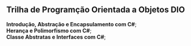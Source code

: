 ## Trilha de Programção Orientada a Objetos DIO

**Introdução, Abstração e Encapsulamento com C#**; <br/>
**Herança e Polimorfismo com C#**; <br/>
**Classe Abstratas e Interfaces com C#**; <br/>
